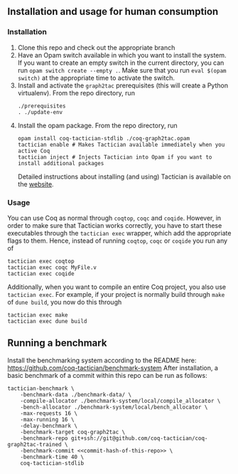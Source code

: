 ## Installation and usage for human consumption

### Installation
1. Clone this repo and check out the appropriate branch
2. Have an Opam switch available in which you want to install the system. If you want to create an empty
   switch in the current directory, you can run `opam switch create --empty .`. Make sure that you run
   `eval $(opam switch)` at the appropriate time to activate the switch.
3. Install and activate the `graph2tac` prerequisites (this will create a Python virtualenv).
   From the repo directory, run
   ```
   ./prerequisites
   . ./update-env
   ```
4. Install the opam package. From the repo directory, run
   ```
   opam install coq-tactician-stdlib ./coq-graph2tac.opam
   tactician enable # Makes Tactician available immediately when you active Coq
   tactician inject # Injects Tactician into Opam if you want to install additional packages
   ```
   Detailed instructions about installing (and using) Tactician is available on the
   [website](https://coq-tactician.github.io/manual/).

### Usage
You can use Coq as normal through `coqtop`, `coqc` and `coqide`. However, in order to make sure that Tactician
works correctly, you have to start these executables through the `tactician exec` wrapper, which add the
appropriate flags to them. Hence, instead of running `coqtop`, `coqc` or `coqide` you run any of
```
tactician exec coqtop
tactician exec coqc MyFile.v
tactician exec coqide
```
Additionally, when you want to compile an entire Coq project, you also use `tactician exec`. For example,
if your project is normally build through `make` of `dune build`, you now do this through
```
tactician exec make
tactician exec dune build
```

## Running a benchmark
Install the benchmarking system according to the README here: https://github.com/coq-tactician/benchmark-system
After installation, a basic benchmark of a commit within this repo can be run as follows:
```
tactician-benchmark \
    -benchmark-data ./benchmark-data/ \
    -compile-allocator ./benchmark-system/local/compile_allocator \
    -bench-allocator ./benchmark-system/local/bench_allocator \
    -max-requests 16 \
    -max-running 16 \
    -delay-benchmark \
    -benchmark-target coq-graph2tac \
    -benchmark-repo git+ssh://git@github.com/coq-tactician/coq-graph2tac-trained \
    -benchmark-commit <<commit-hash-of-this-repo>> \
    -benchmark-time 40 \
    coq-tactician-stdlib
```
